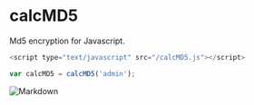calcMD5
===============
Md5 encryption for Javascript.

```javascript
<script type="text/javascript" src="/calcMD5.js"></script>

var calcMD5 = calcMD5('admin');
```
![Markdown](http://i2.bvimg.com/648839/24b98a94a7656970.png)
